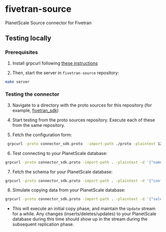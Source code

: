 # fivetran-source
PlanetScale Source connector for Fivetran


## Testing locally
### Prerequisites
1. Install grpcurl following [these instructions](https://github.com/fullstorydev/grpcurl#installation)

2. Then, start the server in `fivetran-source` repository:
```bash
make server
```

### Testing the connector
3. Navigate to a directory with the proto sources for this repository (for example, [fivetran_sdk](https://github.com/fivetran/fivetran_sdk))

4. Start testing from the proto sources repository. Execute each of these from the same repository.

5. Fetch the configuration form:
``` bash
 grpcurl -proto connector_sdk.proto  -import-path ./proto -plaintext 127.0.0.1:50051 fivetran_sdk.Connector.ConfigurationForm
```

6. Test connecting to your PlanetScale database:
```bash
grpcurl -proto connector_sdk.proto -import-path . -plaintext -d '{"name": "check_connection", "configuration": {"host": "aws.connect.psdb.cloud","database": "my-database","username": "my-username", "password": "my-password"}}' 127.0.0.1:50051 fivetran_sdk.Connector.Test
```

7. Fetch the schema for your PlanetScale database:
```bash
grpcurl -proto connector_sdk.proto -import-path . -plaintext -d '{"configuration": {"host": "aws.connect.psdb.cloud","database": "my-database","username": "my-username", "password": "my-password"}}' 127.0.0.1:50051 fivetran_sdk.Connector.Schema
```

8. Simulate copying data from your PlanetScale database:
```bash
grpcurl -proto connector_sdk.proto -import-path . -plaintext -d '{"selection": {"with_schema": {"include_new_schemas": true, "schemas": [{"included": true, "schema_name": "my-database", "include_new_tables": true, "tables": [{"included": true, "table_name": "my-table", "columns": {"column-1": true, "column-2": true}, "include_new_columns": true}]}]}}, "configuration": {"host": "aws.connect.psdb.cloud","database": "my-database","username": "my-username", "password": "my-password"}}' 127.0.0.1:50051 fivetran_sdk.Connector.Update
```

- This will execute an initial copy phase, and maintain the `Update` stream for a while. Any changes (inserts/deletes/updates) to your PlanetScale database during this time should show up in the stream during the subsequent replication phase.
